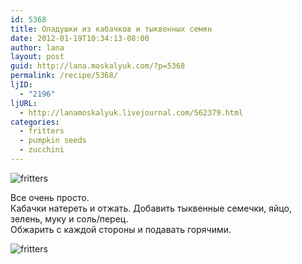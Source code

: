 ```yaml
---
id: 5368
title: Оладушки из кабачков и тыквенных семян
date: 2012-01-19T10:34:13-08:00
author: lana
layout: post
guid: http://lana.moskalyuk.com/?p=5368
permalink: /recipe/5368/
ljID:
  - "2196"
ljURL:
  - http://lanamoskalyuk.livejournal.com/562379.html
categories:
  - fritters
  - pumpkin seeds
  - zucchini
---
```

![fritters](http://farm8.staticflickr.com/7034/6725851843_e5f19be864_z.jpg)

Все очень просто.  
Кабачки натереть и отжать. Добавить тыквенные семечки, яйцо, зелень, муку и соль/перец.  
Обжарить с каждой стороны и подавать горячими.

![fritters](http://farm8.staticflickr.com/7031/6725853823_9e348693be_z.jpg)
